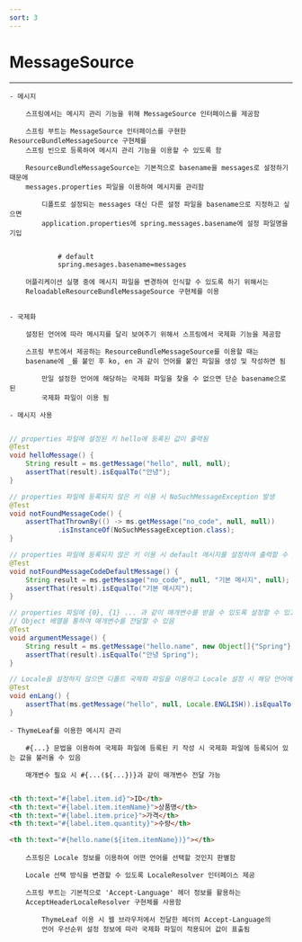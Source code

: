 ```yaml
---
sort: 3
---
```


# MessageSource

---

    - 메시지
        
        스프링에서는 메시지 관리 기능을 위해 MessageSource 인터페이스를 제공함

        스프링 부트는 MessageSource 인터페이스를 구현한 ResourceBundleMessageSource 구현체를
        스프링 빈으로 등록하여 메시지 관리 기능을 이용할 수 있도록 함

        ResourceBundleMessageSource는 기본적으로 basename을 messages로 설정하기 때문에 
        messages.properties 파일을 이용하여 메시지를 관리함

            디폴트로 설정되는 messages 대신 다른 설정 파일을 basename으로 지정하고 싶으면
            application.properties에 spring.messages.basename에 설정 파일명을 기입

```properties

            # default
            spring.mesages.basename=messages

```


        어플리케이션 실행 중에 메시지 파일을 변경하여 인식할 수 있도록 하기 위해서는
        ReloadableResourceBundleMessageSource 구현체를 이용


    - 국제화

        설정된 언어에 따라 메시지를 달리 보여주기 위해서 스프링에서 국제화 기능을 제공함
        
        스프링 부트에서 제공하는 ResourceBundleMessageSource를 이용할 때는
        basename에 _를 붙인 후 ko, en 과 같이 언어를 붙인 파일을 생성 및 작성하면 됨

            만일 설정한 언어에 해당하는 국제화 파일을 찾을 수 없으면 단순 basename으로 된
            국제화 파일이 이용 됨

    - 메시지 사용

```java

// properties 파일에 설정된 키 hello에 등록된 값이 출력됨
@Test
void helloMessage() {
    String result = ms.getMessage("hello", null, null); 
    assertThat(result).isEqualTo("안녕");
}

// properties 파일에 등록되지 않은 키 이용 시 NoSuchMessageException 발생
@Test
void notFoundMessageCode() {
    assertThatThrownBy(() -> ms.getMessage("no_code", null, null))
            .isInstanceOf(NoSuchMessageException.class);
}

// properties 파일에 등록되지 않은 키 이용 시 default 메시지를 설정하여 출력할 수 있음
@Test
void notFoundMessageCodeDefaultMessage() {
    String result = ms.getMessage("no_code", null, "기본 메시지", null);
    assertThat(result).isEqualTo("기본 메시지"); 
}

// properties 파일에 {0}, {1} ... 과 같이 매개변수를 받을 수 있도록 설정할 수 있고
// Object 배열을 통하여 매개변수를 전달할 수 있음
@Test
void argumentMessage() {
    String result = ms.getMessage("hello.name", new Object[]{"Spring"}, null); 
    assertThat(result).isEqualTo("안녕 Spring");
}

// Locale을 설정하지 않으면 디폴트 국제화 파일을 이용하고 Locale 설정 시 해당 언어에 맞는 국제화 파일을 이용함
@Test
void enLang() {
    assertThat(ms.getMessage("hello", null, Locale.ENGLISH)).isEqualTo("hello");
}

```

    - ThymeLeaf를 이용한 메시지 관리

        #{...} 문법을 이용하여 국제화 파일에 등록된 키 작성 시 국제화 파일에 등록되어 있는 값을 불러올 수 있음

        매개변수 필요 시 #{...(${...})}과 같이 매개변수 전달 가능

```html

<th th:text="#{label.item.id}">ID</th>
<th th:text="#{label.item.itemName}">상품명</th> 
<th th:text="#{label.item.price}">가격</th>
<th th:text="#{label.item.quantity}">수량</th>

<th th:text="#{hello.name(${item.itemName})}"></th>


```

        스프링은 Locale 정보를 이용하여 어떤 언어를 선택할 것인지 판별함

        Locale 선택 방식을 변경할 수 있도록 LocaleResolver 인터페이스 제공

        스프링 부트는 기본적으로 'Accept-Language' 헤더 정보를 활용하는 
        AcceptHeaderLocaleResolver 구현체를 사용함

            ThymeLeaf 이용 시 웹 브라우저에서 전달한 헤더의 Accept-Language의 
            언어 우선순위 설정 정보에 따라 국제화 파일이 적용되어 값이 표출됨

        


